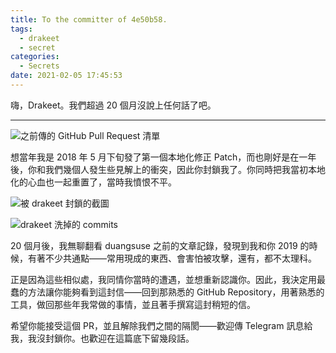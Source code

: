 ```yaml
---
title: To the committer of 4e50b58.
tags:
  - drakeet
  - secret
categories:
  - Secrets
date: 2021-02-05 17:45:53
---
```


嗨，Drakeet。我們超過 20 個月沒說上任何話了吧。

---

![之前傳的 GitHub Pull Request 清單](截圖-2021-02-05-下午5.04.36.png)

想當年我是 2018 年 5 月下旬發了第一個本地化修正 Patch，而也剛好是在一年後，你和我們幾個人發生些見解上的衝突，因此你封鎖我了。你同時把我當初本地化的心血也一起重置了，當時我憤恨不平。

![被 drakeet 封鎖的截圖](截圖-2021-02-05-下午5.33.31.png)

![drakeet 洗掉的 commits](截圖-2021-02-05-下午5.35.42.png)

20 個月後，我無聊翻看 duangsuse 之前的文章記錄，發現到我和你 2019 的時候，有著不少共通點——常用現成的東西、會害怕被攻擊，還有，都不太理科。

正是因為這些相似處，我同情你當時的遭遇，並想重新認識你。因此，我決定用最蠢的方法讓你能夠看到這封信——回到那熟悉的 GitHub Repository，用著熟悉的工具，做回那些年我常做的事情，並且著手撰寫這封稍短的信。

希望你能接受這個 PR，並且解除我們之間的隔閡——歡迎傳 Telegram 訊息給我，我沒封鎖你。也歡迎在這篇底下留幾段話。
